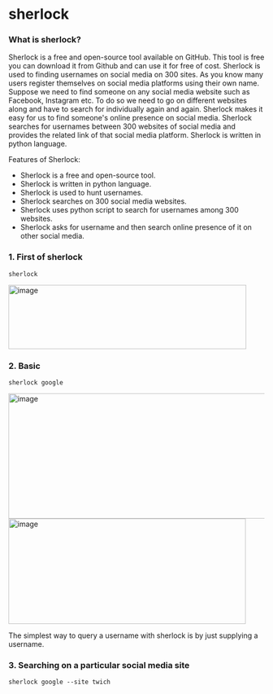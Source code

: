 # sherlock

### What is sherlock?
Sherlock is a free and open-source tool available on GitHub. This tool is free you can download it from Github and can use it for free of cost. Sherlock is used to finding usernames on social media on 300 sites. As you know many users register themselves on social media platforms using their own name. Suppose we need to find someone on any social media website such as Facebook, Instagram etc. To do so we need to go on different websites along and have to search for individually again and again. Sherlock makes it easy for us to find someone's online presence on social media. Sherlock searches for usernames between 300 websites of social media and provides the related link of that social media platform. Sherlock is written in python language.

Features of Sherlock:
  - Sherlock is a free and open-source tool.
  - Sherlock is written in python language.
  - Sherlock is used to hunt usernames.
  - Sherlock searches on 300 social media websites.
  - Sherlock uses python script to search for usernames among 300 websites.
  - Sherlock asks for username and then search online presence of it on other social media.


### 1. First of sherlock
```
sherlock
```
<img width="468" height="126" alt="image" src="https://github.com/user-attachments/assets/ab9e5a8f-0c56-48c4-9572-3f470fdc17ac" />

### 2. Basic 
```
sherlock google
```
<img width="580" height="246" alt="image" src="https://github.com/user-attachments/assets/94cc5e08-640e-4df0-bc79-c76b0b3381d7" />

<img width="467" height="207" alt="image" src="https://github.com/user-attachments/assets/fc4f2289-09aa-400b-98b8-37d867eab809" />

The simplest way to query a username with sherlock is by just supplying a username.

### 3. Searching on a particular social media site
```
sherlock google --site twich
```
